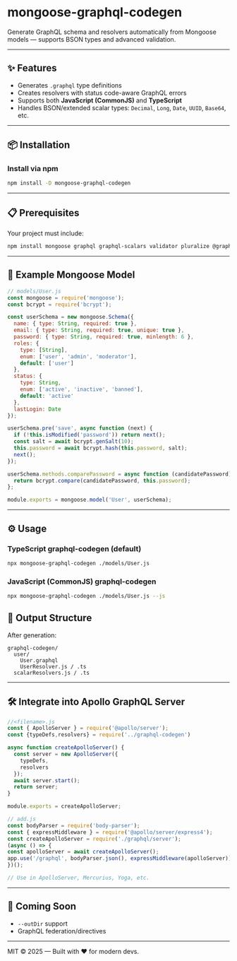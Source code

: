 # mongoose-graphql-codegen

Generate GraphQL schema and resolvers automatically from Mongoose models — supports BSON types and advanced validation.

---

## ✨ Features

- Generates `.graphql` type definitions
- Creates resolvers with status code-aware GraphQL errors
- Supports both **JavaScript (CommonJS)** and **TypeScript**
- Handles BSON/extended scalar types: `Decimal`, `Long`, `Date`, `UUID`, `Base64`, etc.

---

## 📦 Installation

### Install via npm
```bash
npm install -D mongoose-graphql-codegen
```

---

## 📋 Prerequisites

Your project must include:
```bash
npm install mongoose graphql graphql-scalars validator pluralize @graphql-tools/load-files @graphql-tools/merge
```

---

## 🧠 Example Mongoose Model

```js
// models/User.js
const mongoose = require('mongoose');
const bcrypt = require('bcrypt');

const userSchema = new mongoose.Schema({
  name: { type: String, required: true },
  email: { type: String, required: true, unique: true },
  password: { type: String, required: true, minlength: 6 },
  roles: {
    type: [String],
    enum: ['user', 'admin', 'moderator'],
    default: ['user']
  },
  status: {
    type: String,
    enum: ['active', 'inactive', 'banned'],
    default: 'active'
  },
  lastLogin: Date
});

userSchema.pre('save', async function (next) {
  if (!this.isModified('password')) return next();
  const salt = await bcrypt.genSalt(10);
  this.password = await bcrypt.hash(this.password, salt);
  next();
});

userSchema.methods.comparePassword = async function (candidatePassword) {
  return bcrypt.compare(candidatePassword, this.password);
};

module.exports = mongoose.model('User', userSchema);
```

---

## ⚙️ Usage

### TypeScript graphql-codegen (default)
```bash
npx mongoose-graphql-codegen ./models/User.js
```

### JavaScript (CommonJS) graphql-codegen
```bash
npx mongoose-graphql-codegen ./models/User.js --js
```

## 📁 Output Structure

After generation:
```
graphql-codegen/
  user/
    User.graphql
    UserResolver.js / .ts
  scalarResolvers.js / .ts
```

---

## 🛠 Integrate into Apollo GraphQL Server

```js
//<filename>.js
const { ApolloServer } = require('@apollo/server');
const {typeDefs,resolvers} = require('../graphql-codegen')

async function createApolloServer() {
  const server = new ApolloServer({
    typeDefs,
    resolvers
  });
  await server.start();
  return server;
}

module.exports = createApolloServer;

// add.js
const bodyParser = require('body-parser');
const { expressMiddleware } = require('@apollo/server/express4');
const createApolloServer = require('./graphql/server');
(async () => {
const apolloServer = await createApolloServer();
app.use('/graphql', bodyParser.json(), expressMiddleware(apolloServer));
})();

// Use in ApolloServer, Mercurius, Yoga, etc.
```

---

## 📌 Coming Soon
- `--outDir` support
- GraphQL federation/directives

---

MIT © 2025 — Built with ❤️ for modern devs.
